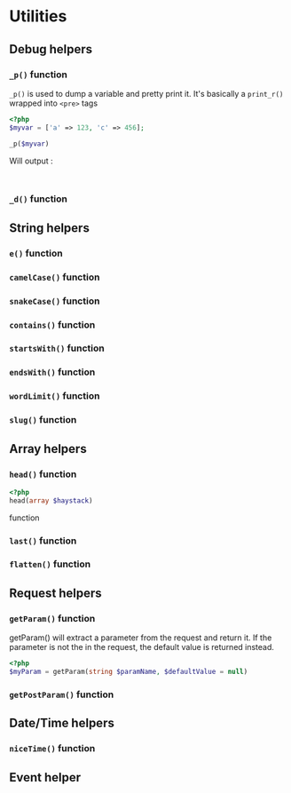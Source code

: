 # Utilities

## Debug helpers

### `_p()` function

`_p()` is used to dump a variable and pretty print it.
It's basically a `print_r()` wrapped into `<pre>` tags

```php
<?php
$myvar = ['a' => 123, 'c' => 456];

_p($myvar)
```

Will output :

```


```

### `_d()` function

## String helpers

### `e()` function

### `camelCase()` function

### `snakeCase()` function

### `contains()` function

### `startsWith()` function

### `endsWith()` function

### `wordLimit()` function

### `slug()` function

## Array helpers

### `head()` function

```php
<?php
head(array $haystack)

```

function

### `last()` function

### `flatten()` function

## Request helpers

### `getParam()` function

getParam() will extract a parameter from the request and return it.
If the parameter is not the in the request, the default value is returned instead.

```php
<?php
$myParam = getParam(string $paramName, $defaultValue = null)
```

### `getPostParam()` function

## Date/Time helpers

### `niceTime()` function

## Event helper
